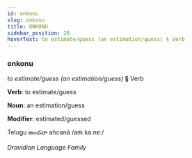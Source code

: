```yaml
---
id: onkonu
slug: onkonu
title: ONKONU
sidebar_position: 20
hoverText: to estimate/guess (an estimation/guess) § Verb
---
```


### onkonu

*to estimate/guess (an estimation/guess)* **§** Verb

**Verb**: to estimate/guess

**Noun**: an estimation/guess

**Modifier**: estimated/guessed

Telugu అంచనా añcanā /aṁ.ka.nɐː/

*Dravidian Language Family*